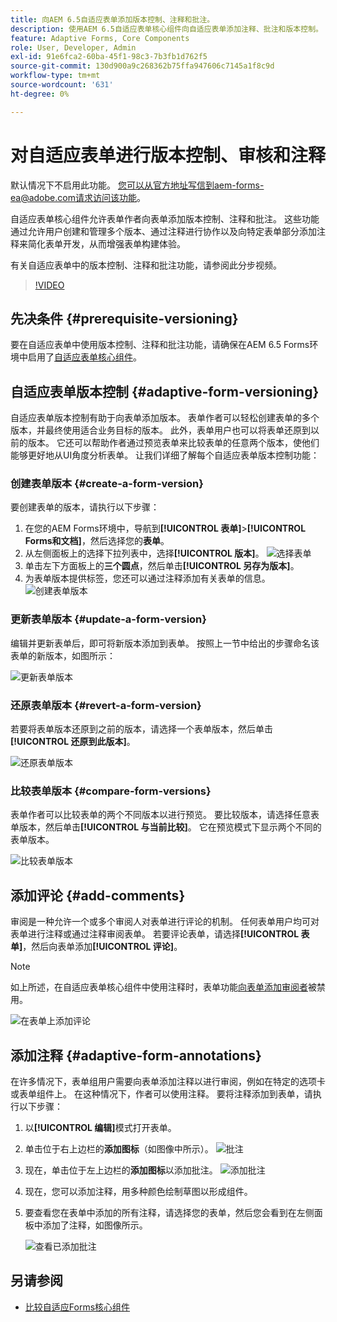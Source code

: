 ```yaml
---
title: 向AEM 6.5自适应表单添加版本控制、注释和批注。
description: 使用AEM 6.5自适应表单核心组件向自适应表单添加注释、批注和版本控制。
feature: Adaptive Forms, Core Components
role: User, Developer, Admin
exl-id: 91e6fca2-60ba-45f1-98c3-7b3fb1d762f5
source-git-commit: 130d900a9c268362b75ffa947606c7145a1f8c9d
workflow-type: tm+mt
source-wordcount: '631'
ht-degree: 0%

---
```


# 对自适应表单进行版本控制、审核和注释

<!--
<span class="preview"> This feature is under the early adopter program. If you're interested in joining our early access program for this feature, send an email from your official address to aem-forms-ea@adobe.com to request access </span>
-->

<span class="preview">默认情况下不启用此功能。 您可以从官方地址写信到aem-forms-ea@adobe.com请求访问该功能。</span>

自适应表单核心组件允许表单作者向表单添加版本控制、注释和批注。 这些功能通过允许用户创建和管理多个版本、通过注释进行协作以及向特定表单部分添加注释来简化表单开发，从而增强表单构建体验。

有关自适应表单中的版本控制、注释和批注功能，请参阅此分步视频。

>[!VIDEO](https://video.tv.adobe.com/v/3463265)

## 先决条件 {#prerequisite-versioning}

要在自适应表单中使用版本控制、注释和批注功能，请确保在AEM 6.5 Forms环境中启用了[自适应表单核心组件](https://experienceleague.adobe.com/en/docs/experience-manager-65/content/forms/adaptive-forms-core-components/enable-adaptive-forms-core-components)。

## 自适应表单版本控制 {#adaptive-form-versioning}

自适应表单版本控制有助于向表单添加版本。 表单作者可以轻松创建表单的多个版本，并最终使用适合业务目标的版本。 此外，表单用户也可以将表单还原到以前的版本。 它还可以帮助作者通过预览表单来比较表单的任意两个版本，使他们能够更好地从UI角度分析表单。 让我们详细了解每个自适应表单版本控制功能：

### 创建表单版本 {#create-a-form-version}

要创建表单的版本，请执行以下步骤：

1. 在您的AEM Forms环境中，导航到&#x200B;**[!UICONTROL 表单]**>**[!UICONTROL Forms和文档]**，然后选择您的&#x200B;**表单**。
1. 从左侧面板上的选择下拉列表中，选择&#x200B;**[!UICONTROL 版本]**。
   ![选择表单](assets/select-a-form.png)
1. 单击左下方面板上的&#x200B;**三个圆点**，然后单击&#x200B;**[!UICONTROL 另存为版本]**。
1. 为表单版本提供标签，您还可以通过注释添加有关表单的信息。
   ![创建表单版本](assets/create-a-form-version.png)

### 更新表单版本 {#update-a-form-version}

编辑并更新表单后，即可将新版本添加到表单。 按照上一节中给出的步骤命名该表单的新版本，如图所示：

![更新表单版本](assets/update-a-form-version.png)

### 还原表单版本 {#revert-a-form-version}

若要将表单版本还原到之前的版本，请选择一个表单版本，然后单击&#x200B;**[!UICONTROL 还原到此版本]**。

![还原表单版本](assets/revert-form-version.png)

### 比较表单版本 {#compare-form-versions}

表单作者可以比较表单的两个不同版本以进行预览。 要比较版本，请选择任意表单版本，然后单击&#x200B;**[!UICONTROL 与当前比较]**。 它在预览模式下显示两个不同的表单版本。

![比较表单版本](assets/compare-form-versions.png)

## 添加评论 {#add-comments}

审阅是一种允许一个或多个审阅人对表单进行评论的机制。 任何表单用户均可对表单进行注释或通过注释审阅表单。 若要评论表单，请选择&#x200B;**[!UICONTROL 表单]**，然后向表单添加&#x200B;**[!UICONTROL 评论]**。

>[!NOTE]
> 如上所述，在自适应表单核心组件中使用注释时，表单功能[向表单添加审阅者](/help/forms/using/create-reviews-forms.md)被禁用。


![在表单上添加评论](assets/form-comments.png)

## 添加注释 {#adaptive-form-annotations}

在许多情况下，表单组用户需要向表单添加注释以进行审阅，例如在特定的选项卡或表单组件上。 在这种情况下，作者可以使用注释。
要将注释添加到表单，请执行以下步骤：

1. 以&#x200B;**[!UICONTROL 编辑]**&#x200B;模式打开表单。

1. 单击位于右上边栏的&#x200B;**添加图标**（如图像中所示）。
   ![批注](assets/annotation.png)

1. 现在，单击位于左上边栏的&#x200B;**添加图标**以添加批注。
   ![添加批注](assets/add-annotation.png)

1. 现在，您可以添加注释，用多种颜色绘制草图以形成组件。

1. 要查看您在表单中添加的所有注释，请选择您的表单，然后您会看到在左侧面板中添加了注释，如图像所示。

   ![查看已添加批注](assets/see-annotations.png)

## 另请参阅

* [比较自适应Forms核心组件](/help/forms/using/compare-forms-core-components.md)
